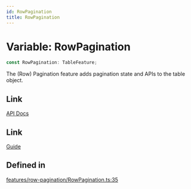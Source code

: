```yaml
---
id: RowPagination
title: RowPagination
---
```


# Variable: RowPagination

```ts
const RowPagination: TableFeature;
```

The (Row) Pagination feature adds pagination state and APIs to the table object.

## Link

[API Docs](https://tanstack.com/table/v8/docs/api/features/pagination)

## Link

[Guide](https://tanstack.com/table/v8/docs/guide/pagination)

## Defined in

[features/row-pagination/RowPagination.ts:35](https://github.com/TanStack/table/blob/main/packages/table-core/src/features/row-pagination/RowPagination.ts#L35)
